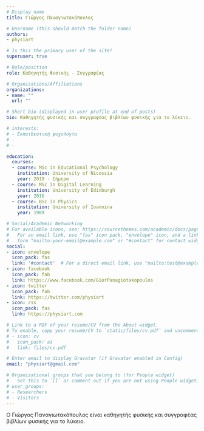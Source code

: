 ```yaml
---
# Display name
title: Γιώργος Παναγιωτακόπουλος

# Username (this should match the folder name)
authors:
- physiart

# Is this the primary user of the site?
superuser: true

# Role/position
role: Καθηγητής Φυσικής - Συγγραφέας

# Organizations/Affiliations
organizations:
- name: ""
  url: ""

# Short bio (displayed in user profile at end of posts)
bio: Kαθηγητής φυσικής και συγγραφέας βιβλίων φυσικής για το λύκειο.

# interests:
# - Εκπαιδευτική ψυχολογία
# - 
# -

education:
  courses:
  - course: MSc in Educational Psychology
    institution: University of Nicossia
    year: 2019 - Σήμερα
  - course: MSc in Digital Learning
    institution: University of Edinburgh
    year: 2016
  - course: BSc in Physics
    institution: University of Ioannina
    year: 1989

# Social/Academic Networking
# For available icons, see: https://sourcethemes.com/academic/docs/page-builder/#icons
#   For an email link, use "fas" icon pack, "envelope" icon, and a link in the
#   form "mailto:your-email@example.com" or "#contact" for contact widget.
social:
- icon: envelope
  icon_pack: fas
  link: '#contact'  # For a direct email link, use "mailto:test@example.org".
- icon: facebook
  icon_pack: fab
  link: https://www.facebook.com/GiorPanagiotakopoulos
- icon: twitter
  icon_pack: fab
  link: https://twitter.com/physiart
- icon: rss
  icon_pack: fas
  link: https://physiart.com

# Link to a PDF of your resume/CV from the About widget.
# To enable, copy your resume/CV to `static/files/cv.pdf` and uncomment the lines below.
# - icon: cv
#   icon_pack: ai
#   link: files/cv.pdf

# Enter email to display Gravatar (if Gravatar enabled in Config)
email: "physiart@gmail.com"

# Organizational groups that you belong to (for People widget)
#   Set this to `[]` or comment out if you are not using People widget.
# user_groups:
# - Researchers
# - Visitors
---
```


Ο Γιώργος Παναγιωτακόπουλος είναι καθηγητής φυσικής και συγγραφέας βιβλίων φυσικής για το λύκειο.